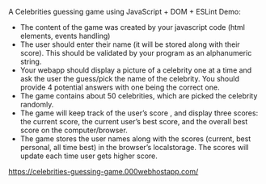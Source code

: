 A Celebrities guessing game using JavaScript + DOM + ESLint
Demo: 

- The content of the game was created by your javascript code (html elements, events handling)
- The user should enter their name (it will be stored along with their score). This should be validated by your program as an alphanumeric string. 
- Your webapp should display a picture of a celebrity one at a time and ask the user the guess/pick the name of the celebrity. You should provide 4 potential answers with one being the correct one. 
- The game contains about 50 celebrities, which are picked the celebrity randomly.
- The game will keep track of the user’s score , and display three scores: the current score, the current user’s best score, and the overall best score on the computer/browser. 
- The game stores the user names along with the scores (current, best personal, all time best) in the browser’s localstorage. The scores will update each time user gets higher score.

https://celebrities-guessing-game.000webhostapp.com/

